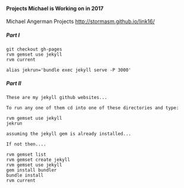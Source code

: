 #### Projects Michael is Working on in 2017

Michael Angerman Projects
http://stormasm.github.io/link16/

##### Part I

```
git checkout gh-pages
rvm gemset use jekyll
rvm current

alias jekrun='bundle exec jekyll serve -P 3000'
```

##### Part II

```
These are my jekyll github websites...

To run any one of them cd into one of these directories and type:

rvm gemset use jekyll
jekrun

assuming the jekyll gem is already installed...

If not then....

rvm gemset list
rvm gemset create jekyll
rvm gemset use jekyll
gem install bundler
bundle install
rvm current
```
